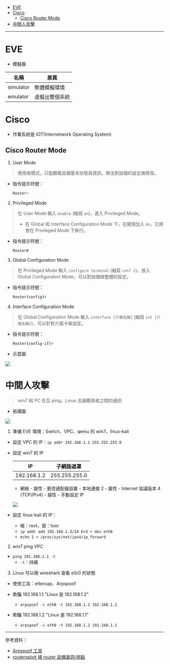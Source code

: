 * [EVE](https://github.com/linjiachi/Linux_note/blob/master/109-1/cisco/W2-20200923.md#eve)
* [Cisco](https://github.com/linjiachi/Linux_note/blob/master/109-1/cisco/W2-20200923.md#cisco)
    - [Cisco Router Mode](https://github.com/linjiachi/Linux_note/blob/master/109-1/cisco/W2-20200923.md#cisco-router-mode)
* [中間人攻擊](https://github.com/linjiachi/Linux_note/blob/master/109-1/cisco/W2-20200923.md#%E4%B8%AD%E9%96%93%E4%BA%BA%E6%94%BB%E6%93%8A)
---
# EVE
* 模擬器

名稱|差異
-|-
simulator|軟體模擬環境
emulator|虛擬出整個系統

# Cisco
* 作業系統是 IOT(Internetwork Operating System)

## Cisco Router Mode
1. User Mode
> 使用者模式，只能觀看設備基本狀態與資訊，無法對設備的設定做修改。
* 指令提示符號：

    ```sh
    Router>
    ```
2. Privileged Mode
> 在 User Mode 輸入 `enable` (縮寫 `en`)，進入 Privileged Mode。
> * 在 Global 和 Interface Configuration Mode 下，在開頭加入 `do`，它將會在 Privileged Mode 下執行。
* 指令提示符號：

    ```sh
    Router#
    ```
3. Global Configuration Mode
> 在 Privileged Mode 輸入 `configure terminal` (縮寫 `conf t`)，進入 Global Configuration Mode，可以對設備做整體的設定。
* 指令提示符號：

    ```sh
    Router(config)#
    ```
4. Interface Configuration Mode
> 在 Global Configuration Mode 輸入 `interface [介面名稱]` (縮寫 `int [介面名稱]`)，可以針對介面卡做設定。
* 指令提示符號：

    ```sh
    Router(config-if)#
    ```
* 示意圖

![](Image/W2-20200923/ciscoroutermode.jpg)

# 中間人攻擊
> win7 和 PC 在互 ping，Linux 去竊聽兩者之間的通訊
* 拓樸圖

![](Image/W2-20200923/Test1.PNG)

1. 準備 EVE 環境：Switch、VPC、qemu 的 win7、linux-kali
* 設定 VPC 的 IP：`ip addr 192.168.1.1 255.255.255.0`
* 設定 win7 的 IP

    IP|子網路遮罩
    -|-
    192.168.1.2|255.255.255.0

    - 網絡 - 屬性 - 更改適配器設置 - 本地連接 2 - 屬性 - Internet 協議版本 4 (TCP/IPv4) - 屬性 - 手動設定 IP

    ![](Image/W2-20200923/winip.PNG)

* 設定 linux-kali 的 IP：
    - 帳：root，密：toor
    - `ip addr add 192.168.1.3/24 brd + dev eth0`
    - `echo 1 > /proc/sys/net/ipv4/ip_forward`

2. win7 ping VPC
* `ping 192.168.1.1 -t`
    - `-t`：持續
3. Linux 可以用 wireshark 查看 e0/0 的狀態
* 使用工具：ettercap、Arpspoof
* 欺騙 192.168.1.1 "Linux 是 192.168.1.2"

    - `arpspoof -i eth0 -t 192.168.1.1 192.168.1.2`
* 欺騙 192.168.1.2 "Linux 是 192.168.1.1"

    - `arpspoof -i eth0 -t 192.168.1.2 192.168.1.1`

---
參考資料：
- [Arpspoof 工具](https://wizardforcel.gitbooks.io/daxueba-kali-linux-tutorial/content/58.html)
- [routersploit 掃 router 設備漏洞/弱點](https://ssorc.tw/7397/routersploit-%E6%8E%83-router-%E8%A8%AD%E5%82%99%E6%BC%8F%E6%B4%9E-%E5%BC%B1%E9%BB%9E/)